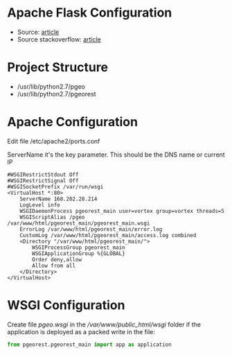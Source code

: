 Apache Flask Configuration
====
* Source: [article](https://beagle.whoi.edu/redmine/projects/ibt/wiki/Deploying_Flask_Apps_with_Apache_and_Mod_WSGI)
* Source stackoverflow: [article](http://stackoverflow.com/questions/17386971/hello-world-flask-apache-mod-wsgi-no-response-from-apache)

Project Structure
========
* /usr/lib/python2.7/pgeo
* /usr/lib/python2.7/pgeorest
    
Apache Configuration
========
Edit file /etc/apache2/ports.conf 

ServerName it's the key parameter. This should be the DNS name or current IP

```script
#WSGIRestrictStdout Off
#WSGIRestrictSignal Off
#WSGISocketPrefix /var/run/wsgi
<VirtualHost *:80>
    ServerName 168.202.28.214
    LogLevel info	
    WSGIDaemonProcess pgeorest_main user=vortex group=vortex threads=5
    WSGIScriptAlias /pgeo /var/www/html/pgeorest_main/pgeorest_main.wsgi
    ErrorLog /var/www/html/pgeorest_main/error.log   
    CustomLog /var/www/html/pgeorest_main/access.log combined
    <Directory "/var/www/html/pgeorest_main/">
        WSGIProcessGroup pgeorest_main
        WSGIApplicationGroup %{GLOBAL}
        Order deny,allow
        Allow from all
    </Directory>
</VirtualHost>
```

WSGI Configuration
========
Create file *pgeo.wsgi* in the */var/www/public_html/wsgi* folder
if the application is deployed as a packed write in the file:
```python
from pgeorest.pgeorest_main import app as application
```
